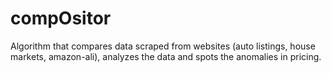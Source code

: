 # compOsitor
Algorithm that compares data scraped from websites (auto listings, house markets, amazon-ali), analyzes the data and spots the anomalies in pricing.
